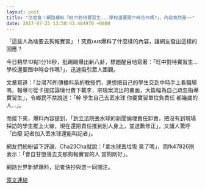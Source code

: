 ```yaml
---
layout: post
title: "怎麼會！網路爆料「旺中對待實習生...學校還要跟中時合作嗎?」，內容竟然是⋯⋯"
date: 2017-07-25 13:50:43.484970 +0800
---
```


「這些人為啥要去狗報實習」！究竟uus爆料了什麼樣的內容，讓網友發出這樣的回應？

今日稍早10點1分16秒，批踢踢爆出新八卦，標題醒目地寫著：「旺中對待實習生...學校還要跟中時合作嗎?」，迅速吸引眾人圍觀。

文章寫道：「台灣70所傳播科系的教授們，還想把自己的學生交到中時手上看職場嗎，報導可從卡提諾論壇付費下載李，宗瑞案流出的畫面，大篇幅為自己疏忽指導實習生」，令鄉民不禁說道：「幹 學生自己去丟水球 你要實習單位負責任 都幾歲的人...」。

而接下來，爆料內容提到，「到立法院丟水球的新聞倫理責任卸責，把沒有到現場採訪的學生推上火線，現在還把責任推到別人身上，並道歉修正」，又讓人驚呼「白癡 記者加入丟水球還能叫記者」。

網友們紛紛留下評論，Cha23Cha就說：「拿水球丟垃圾 臭了嗎」，而fk47826則表示：「會自甘墮落去支那狗報實習的人 當狗剛好」。

網路世界新鮮爆料，記者快抄與您一同關注。

<a href = "https://www.ptt.cc/bbs/Gossiping/M.1500948078.A.E09.html">原文連結</a>

